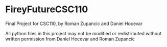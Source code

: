 # FireyFutureCSC110
Final Project for CSC110, by Roman Zupancic and Daniel Hocevar

All python files in this project may not be modified or redistributed
without written permission from Daniel Hocevar and Roman Zupancic
